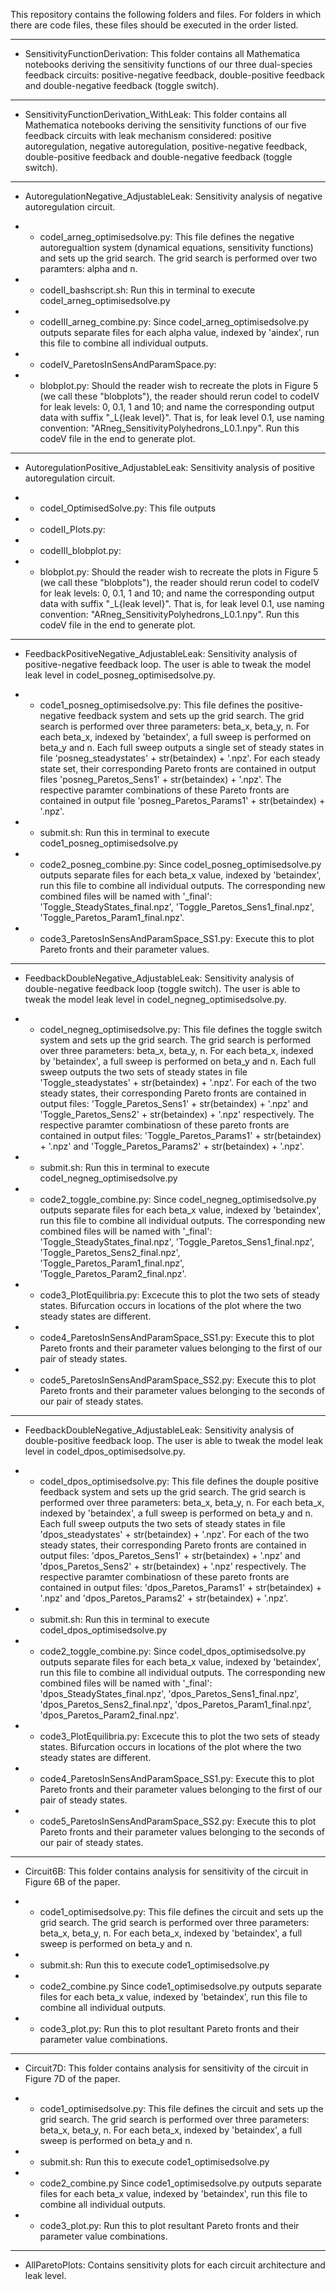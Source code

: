 This repository contains the following folders and files. For folders in which there are code files, these files should be executed in the order listed.


-----------------------------------------


- SensitivityFunctionDerivation:
  This folder contains all Mathematica notebooks deriving the sensitivity functions of our three dual-species feedback circuits: positive-negative feedback, double-positive feedback and double-negative feedback (toggle switch). 


-----------------------------------------


- SensitivityFunctionDerivation_WithLeak:
  This folder contains all Mathematica notebooks deriving the sensitivity functions of our five feedback circuits with leak mechanism considered: positive autoregulation, negative autoregulation, positive-negative feedback, double-positive feedback and double-negative feedback (toggle switch). 
  

-----------------------------------------


- AutoregulationNegative_AdjustableLeak: 
  Sensitivity analysis of negative autoregulation circuit.

- - codeI_arneg_optimisedsolve.py:
    This file defines the negative autoregualtion system (dynamical equations, sensitivity functions) and sets up the grid search. The grid search is performed over two paramters: alpha and n. 
    
- - codeII_bashscript.sh:
    Run this in terminal to execute codeI_arneg_optimisedsolve.py

- - codeIII_arneg_combine.py:
    Since codeI_arneg_optimisedsolve.py outputs separate files for each alpha value, indexed by 'aindex', run this file to combine all individual outputs.

- - codeIV_ParetosInSensAndParamSpace.py:


- - blobplot.py:
    Should the reader wish to recreate the plots in Figure 5 (we call these "blobplots"), the reader should rerun codeI to codeIV for leak levels: 0, 0.1, 1 and 10; and name the corresponding output data with suffix "_L{leak level}". That is, for leak level 0.1, use naming convention: "ARneg_SensitivityPolyhedrons_L0.1.npy". Run this codeV file in the end to generate plot. 


-----------------------------------------


- AutoregulationPositive_AdjustableLeak: 
  Sensitivity analysis of positive autoregulation circuit.

- - codeI_OptimisedSolve.py: 
    This file outputs 

- - codeII_Plots.py: 

- - codeIII_blobplot.py: 

- - blobplot.py:
    Should the reader wish to recreate the plots in Figure 5 (we call these "blobplots"), the reader should rerun codeI to codeIV for leak levels: 0, 0.1, 1 and 10; and name the corresponding output data with suffix "_L{leak level}". That is, for leak level 0.1, use naming convention: "ARneg_SensitivityPolyhedrons_L0.1.npy". Run this codeV file in the end to generate plot. 


-----------------------------------------


- FeedbackPositiveNegative_AdjustableLeak: 
  Sensitivity analysis of positive-negative feedback loop. The user is able to tweak the model leak level in codeI_posneg_optimisedsolve.py.

- - code1_posneg_optimisedsolve.py:
    This file defines the positive-negative feedback system and sets up the grid search. The grid search is performed over three parameters: beta_x, beta_y, n. For each beta_x, indexed by 'betaindex', a full sweep is performed on beta_y and n. Each full sweep outputs a single set of steady states in file 'posneg_steadystates' + str(betaindex) + '.npz'. For each steady state set, their corresponding Pareto fronts are contained in output files 'posneg_Paretos_Sens1' + str(betaindex) + '.npz'. The respective paramter combinations of these Pareto fronts are contained in output file 'posneg_Paretos_Params1' + str(betaindex) + '.npz'.

- - submit.sh:
    Run this in terminal to execute code1_posneg_optimisedsolve.py

- - code2_posneg_combine.py:
    Since codeI_posneg_optimisedsolve.py outputs separate files for each beta_x value, indexed by 'betaindex', run this file to combine all individual outputs. The corresponding new combined files will be named with '_final': 'Toggle_SteadyStates_final.npz', 'Toggle_Paretos_Sens1_final.npz', 'Toggle_Paretos_Param1_final.npz'. 

- - code3_ParetosInSensAndParamSpace_SS1.py:
    Execute this to plot Pareto fronts and their parameter values.


-----------------------------------------


- FeedbackDoubleNegative_AdjustableLeak: 
  Sensitivity analysis of double-negative feedback loop (toggle switch). The user is able to tweak the model leak level in codeI_negneg_optimisedsolve.py.

- - codeI_negneg_optimisedsolve.py: 
    This file defines the toggle switch system and sets up the grid search. The grid search is performed over three parameters: beta_x, beta_y, n. For each beta_x, indexed by 'betaindex', a full sweep is performed on beta_y and n. Each full sweep outputs the two sets of steady states in file 'Toggle_steadystates' + str(betaindex) + '.npz'. For each of the two steady states, their corresponding Pareto fronts are contained in output files: 'Toggle_Paretos_Sens1' + str(betaindex) + '.npz' and 'Toggle_Paretos_Sens2' + str(betaindex) + '.npz' respectively. The respective paramter combinatiosn of these pareto fronts are contained in output files: 'Toggle_Paretos_Params1' + str(betaindex) + '.npz' and 'Toggle_Paretos_Params2' + str(betaindex) + '.npz'.

- - submit.sh:
    Run this in terminal to execute codeI_negneg_optimisedsolve.py

- - code2_toggle_combine.py:
    Since codeI_negneg_optimisedsolve.py outputs separate files for each beta_x value, indexed by 'betaindex', run this file to combine all individual outputs. The corresponding new combined files will be named with '_final': 'Toggle_SteadyStates_final.npz', 'Toggle_Paretos_Sens1_final.npz', 'Toggle_Paretos_Sens2_final.npz', 'Toggle_Paretos_Param1_final.npz', 'Toggle_Paretos_Param2_final.npz'. 

- - code3_PlotEquilibria.py:
    Excecute this to plot the two sets of steady states. Bifurcation occurs in locations of the plot where the two steady states are different. 

- - code4_ParetosInSensAndParamSpace_SS1.py:
    Execute this to plot Pareto fronts and their parameter values belonging to the first of our pair of steady states. 

- - code5_ParetosInSensAndParamSpace_SS2.py:
    Execute this to plot Pareto fronts and their parameter values belonging to the seconds of our pair of steady states.


-----------------------------------------


- FeedbackDoubleNegative_AdjustableLeak: 
  Sensitivity analysis of double-positive feedback loop. The user is able to tweak the model leak level in codeI_dpos_optimisedsolve.py.

- - codeI_dpos_optimisedsolve.py: 
    This file defines the douple positive feedback system and sets up the grid search. The grid search is performed over three parameters: beta_x, beta_y, n. For each beta_x, indexed by 'betaindex', a full sweep is performed on beta_y and n. Each full sweep outputs the two sets of steady states in file 'dpos_steadystates' + str(betaindex) + '.npz'. For each of the two steady states, their corresponding Pareto fronts are contained in output files: 'dpos_Paretos_Sens1' + str(betaindex) + '.npz' and 'dpos_Paretos_Sens2' + str(betaindex) + '.npz' respectively. The respective paramter combinatiosn of these pareto fronts are contained in output files: 'dpos_Paretos_Params1' + str(betaindex) + '.npz' and 'dpos_Paretos_Params2' + str(betaindex) + '.npz'.

- - submit.sh:
    Run this in terminal to execute codeI_dpos_optimisedsolve.py

- - code2_toggle_combine.py:
    Since codeI_dpos_optimisedsolve.py outputs separate files for each beta_x value, indexed by 'betaindex', run this file to combine all individual outputs. The corresponding new combined files will be named with '_final': 'dpos_SteadyStates_final.npz', 'dpos_Paretos_Sens1_final.npz', 'dpos_Paretos_Sens2_final.npz', 'dpos_Paretos_Param1_final.npz', 'dpos_Paretos_Param2_final.npz'. 

- - code3_PlotEquilibria.py:
    Excecute this to plot the two sets of steady states. Bifurcation occurs in locations of the plot where the two steady states are different. 

- - code4_ParetosInSensAndParamSpace_SS1.py:
    Execute this to plot Pareto fronts and their parameter values belonging to the first of our pair of steady states. 

- - code5_ParetosInSensAndParamSpace_SS2.py:
    Execute this to plot Pareto fronts and their parameter values belonging to the seconds of our pair of steady states.


-----------------------------------------


- Circuit6B:
  This folder contains analysis for sensitivity of the circuit in Figure 6B of the paper.

- - code1_optimisedsolve.py:
    This file defines the circuit and sets up the grid search. The grid search is performed over three parameters: beta_x, beta_y, n. For each beta_x, indexed by 'betaindex', a full sweep is performed on beta_y and n.

- - submit.sh:
    Run this to execute code1_optimisedsolve.py

- - code2_combine.py
    Since code1_optimisedsolve.py outputs separate files for each beta_x value, indexed by 'betaindex', run this file to combine all individual outputs.

- - code3_plot.py:
    Run this to plot resultant Pareto fronts and their parameter value combinations. 


-----------------------------------------


- Circuit7D:
  This folder contains analysis for sensitivity of the circuit in Figure 7D of the paper.

- - code1_optimisedsolve.py:
    This file defines the circuit and sets up the grid search. The grid search is performed over three parameters: beta_x, beta_y, n. For each beta_x, indexed by 'betaindex', a full sweep is performed on beta_y and n.

- - submit.sh:
    Run this to execute code1_optimisedsolve.py

- - code2_combine.py
    Since code1_optimisedsolve.py outputs separate files for each beta_x value, indexed by 'betaindex', run this file to combine all individual outputs.

- - code3_plot.py:
    Run this to plot resultant Pareto fronts and their parameter value combinations. 


-----------------------------------------


- AllParetoPlots:
  Contains sensitivity plots for each circuit architecture and leak level.
